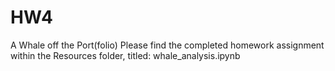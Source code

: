 # HW4
A Whale off the Port(folio)
Please find the completed homework assignment within the Resources folder, titled: whale_analysis.ipynb
